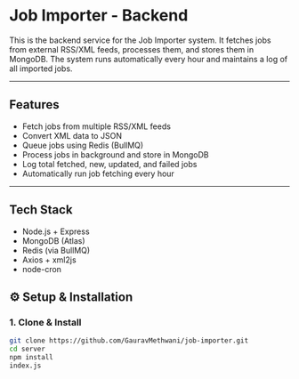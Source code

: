 # Job Importer - Backend

This is the backend service for the Job Importer system. It fetches jobs from external RSS/XML feeds, processes them, and stores them in MongoDB. The system runs automatically every hour and maintains a log of all imported jobs.

---

## Features

- Fetch jobs from multiple RSS/XML feeds
- Convert XML data to JSON
- Queue jobs using Redis (BullMQ)
- Process jobs in background and store in MongoDB
- Log total fetched, new, updated, and failed jobs
- Automatically run job fetching every hour

---

## Tech Stack

- Node.js + Express
- MongoDB (Atlas)
- Redis (via BullMQ)
- Axios + xml2js
- node-cron



## ⚙️ Setup & Installation

### 1. Clone & Install

```bash
git clone https://github.com/GauravMethwani/job-importer.git
cd server
npm install
index.js
